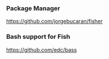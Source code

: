 ### Package Manager
https://github.com/jorgebucaran/fisher
### Bash support for Fish
https://github.com/edc/bass